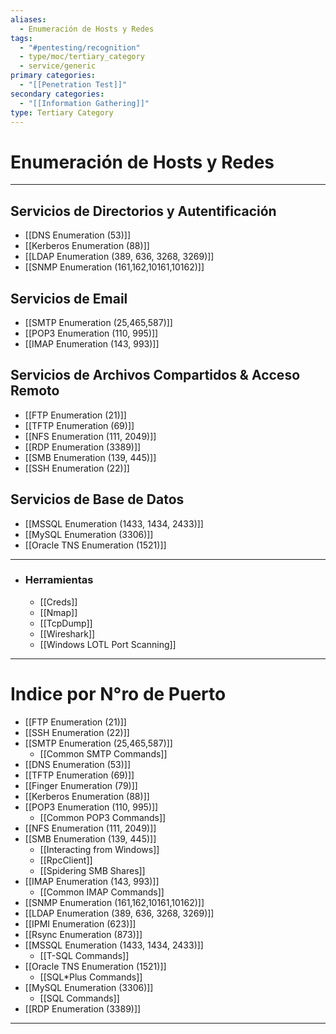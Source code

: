 ```yaml
---
aliases:
  - Enumeración de Hosts y Redes
tags:
  - "#pentesting/recognition"
  - type/moc/tertiary_category
  - service/generic
primary categories:
  - "[[Penetration Test]]"
secondary categories:
  - "[[Information Gathering]]"
type: Tertiary Category
---
```

# Enumeración de Hosts y Redes

***

## Servicios de Directorios y Autentificación

- [[DNS Enumeration (53)]]
- [[Kerberos Enumeration (88)]]
- [[LDAP Enumeration (389, 636, 3268, 3269)]]
- [[SNMP Enumeration (161,162,10161,10162)]]

## Servicios de Email

- [[SMTP Enumeration (25,465,587)]]
- [[POP3 Enumeration (110, 995)]]
- [[IMAP Enumeration (143, 993)]]

##  Servicios de Archivos Compartidos & Acceso Remoto

- [[FTP Enumeration (21)]]
- [[TFTP Enumeration (69)]]
- [[NFS Enumeration (111, 2049)]]
- [[RDP Enumeration (3389)]]
- [[SMB Enumeration (139, 445)]]
- [[SSH Enumeration (22)]]

## Servicios de Base de Datos

- [[MSSQL Enumeration (1433, 1434, 2433)]]
- [[MySQL Enumeration (3306)]]
- [[Oracle TNS Enumeration (1521)]]


***

- ### Herramientas 
	- [[Creds]]
	- [[Nmap]]
	- [[TcpDump]]
	- [[Wireshark]]
	- [[Windows LOTL Port Scanning]]


***

# Indice por N°ro de Puerto

-  [[FTP Enumeration (21)]]
-  [[SSH Enumeration (22)]]
-  [[SMTP Enumeration (25,465,587)]]
	- [[Common SMTP Commands]]
-  [[DNS Enumeration (53)]]
-  [[TFTP Enumeration (69)]]
-  [[Finger Enumeration (79)]]
-  [[Kerberos Enumeration (88)]]
-  [[POP3 Enumeration (110, 995)]]
	- [[Common POP3 Commands]]
-  [[NFS Enumeration (111, 2049)]]
-  [[SMB Enumeration (139, 445)]]
	- [[Interacting from Windows]]
	- [[RpcClient]]
	- [[Spidering SMB Shares]]
-  [[IMAP Enumeration (143, 993)]]
	- [[Common IMAP Commands]]
-  [[SNMP Enumeration (161,162,10161,10162)]]
-  [[LDAP Enumeration (389, 636, 3268, 3269)]]
-  [[IPMI Enumeration (623)]]
-  [[Rsync Enumeration (873)]]
-  [[MSSQL Enumeration (1433, 1434, 2433)]]
	- [[T-SQL Commands]]
-  [[Oracle TNS Enumeration (1521)]]
	- [[SQL*Plus Commands]]
-  [[MySQL Enumeration (3306)]]
	- [[SQL Commands]]
-  [[RDP Enumeration (3389)]]


***

